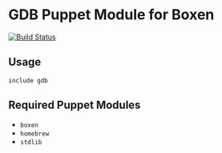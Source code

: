 # GDB Puppet Module for Boxen

[![Build Status](https://travis-ci.org/boxen/puppet-gdb.png?branch=master)](https://travis-ci.org/boxen/puppet-gdb)

## Usage

```puppet
include gdb
```

## Required Puppet Modules

* `boxen`
* `homebrew`
* `stdlib`
